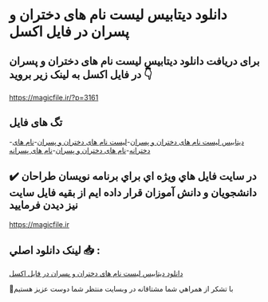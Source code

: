 # دانلود دیتابیس لیست نام های دختران و پسران در فایل اکسل

## برای دریافت دانلود دیتابیس لیست نام های دختران و پسران در فایل اکسل به لینک زیر بروید 👇

https://magicfile.ir/?p=3161

## تگ های فایل

-[دیتابیس لیست نام های دختران و پسران](https://magicfile.ir/product/%d8%af%db%8c%d8%aa%d8%a7%d8%a8%db%8c%d8%b3-%d9%84%db%8c%d8%b3%d8%aa-%d9%86%d8%a7%d9%85-%d9%87%d8%a7%db%8c-%d8%af%d8%ae%d8%aa%d8%b1%d8%a7%d9%86-%d9%88-%d9%be%d8%b3%d8%b1%d8%a7%d9%86-%d8%af%d8%b1-%d9%81%d8%a7%db%8c%d9%84-%d8%a7%da%a9%d8%b3%d9%84/)-[لیست نام های دختران و پسران](https://magicfile.ir/product/%d8%af%db%8c%d8%aa%d8%a7%d8%a8%db%8c%d8%b3-%d9%84%db%8c%d8%b3%d8%aa-%d9%86%d8%a7%d9%85-%d9%87%d8%a7%db%8c-%d8%af%d8%ae%d8%aa%d8%b1%d8%a7%d9%86-%d9%88-%d9%be%d8%b3%d8%b1%d8%a7%d9%86-%d8%af%d8%b1-%d9%81%d8%a7%db%8c%d9%84-%d8%a7%da%a9%d8%b3%d9%84/)-[نام های دخترانه](https://magicfile.ir/product/%d8%af%db%8c%d8%aa%d8%a7%d8%a8%db%8c%d8%b3-%d9%84%db%8c%d8%b3%d8%aa-%d9%86%d8%a7%d9%85-%d9%87%d8%a7%db%8c-%d8%af%d8%ae%d8%aa%d8%b1%d8%a7%d9%86-%d9%88-%d9%be%d8%b3%d8%b1%d8%a7%d9%86-%d8%af%d8%b1-%d9%81%d8%a7%db%8c%d9%84-%d8%a7%da%a9%d8%b3%d9%84/)-[نام های دختران و پسران](https://magicfile.ir/product/%d8%af%db%8c%d8%aa%d8%a7%d8%a8%db%8c%d8%b3-%d9%84%db%8c%d8%b3%d8%aa-%d9%86%d8%a7%d9%85-%d9%87%d8%a7%db%8c-%d8%af%d8%ae%d8%aa%d8%b1%d8%a7%d9%86-%d9%88-%d9%be%d8%b3%d8%b1%d8%a7%d9%86-%d8%af%d8%b1-%d9%81%d8%a7%db%8c%d9%84-%d8%a7%da%a9%d8%b3%d9%84/)-[نام های پسرانه](https://magicfile.ir/product/%d8%af%db%8c%d8%aa%d8%a7%d8%a8%db%8c%d8%b3-%d9%84%db%8c%d8%b3%d8%aa-%d9%86%d8%a7%d9%85-%d9%87%d8%a7%db%8c-%d8%af%d8%ae%d8%aa%d8%b1%d8%a7%d9%86-%d9%88-%d9%be%d8%b3%d8%b1%d8%a7%d9%86-%d8%af%d8%b1-%d9%81%d8%a7%db%8c%d9%84-%d8%a7%da%a9%d8%b3%d9%84/)

## ✔️ در سايت فايل هاي ويژه اي براي برنامه نويسان طراحان دانشجويان و دانش آموزان قرار داده ايم از بقيه فايل سايت نيز ديدن فرماييد

https://magicfile.ir


## لينک دانلود اصلي 📥 :

[دانلود دیتابیس لیست نام های دختران و پسران در فایل اکسل](https://magicfile.ir/product/%d8%af%db%8c%d8%aa%d8%a7%d8%a8%db%8c%d8%b3-%d9%84%db%8c%d8%b3%d8%aa-%d9%86%d8%a7%d9%85-%d9%87%d8%a7%db%8c-%d8%af%d8%ae%d8%aa%d8%b1%d8%a7%d9%86-%d9%88-%d9%be%d8%b3%d8%b1%d8%a7%d9%86-%d8%af%d8%b1-%d9%81%d8%a7%db%8c%d9%84-%d8%a7%da%a9%d8%b3%d9%84/) 


🙏با تشکر از همراهي شما مشتاقانه در وبسایت منتظر شما دوست عزیز هستیم

